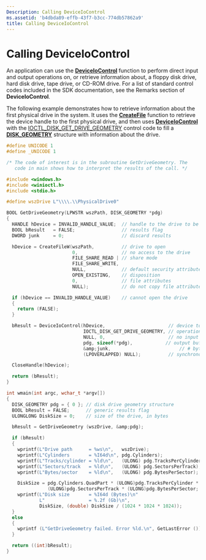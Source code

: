 ```yaml
---
Description: Calling DeviceIoControl
ms.assetid: 'b4dbda89-effb-43f7-b3cc-774db57862a9'
title: Calling DeviceIoControl
---
```


# Calling DeviceIoControl

An application can use the [**DeviceIoControl**](deviceiocontrol.md) function to perform direct input and output operations on, or retrieve information about, a floppy disk drive, hard disk drive, tape drive, or CD-ROM drive. For a list of standard control codes included in the SDK documentation, see the Remarks section of **DeviceIoControl**.

The following example demonstrates how to retrieve information about the first physical drive in the system. It uses the [**CreateFile**](https://msdn.microsoft.com/library/windows/desktop/aa363858) function to retrieve the device handle to the first physical drive, and then uses [**DeviceIoControl**](deviceiocontrol.md) with the [IOCTL\_DISK\_GET\_DRIVE\_GEOMETRY](https://msdn.microsoft.com/library/windows/desktop/aa365169) control code to fill a [**DISK\_GEOMETRY**](https://msdn.microsoft.com/library/windows/desktop/aa363972) structure with information about the drive.


```C++
#define UNICODE 1
#define _UNICODE 1

/* The code of interest is in the subroutine GetDriveGeometry. The 
   code in main shows how to interpret the results of the call. */

#include <windows.h>
#include <winioctl.h>
#include <stdio.h>

#define wszDrive L"\\\\.\\PhysicalDrive0"

BOOL GetDriveGeometry(LPWSTR wszPath, DISK_GEOMETRY *pdg)
{
  HANDLE hDevice = INVALID_HANDLE_VALUE;  // handle to the drive to be examined 
  BOOL bResult   = FALSE;                 // results flag
  DWORD junk     = 0;                     // discard results

  hDevice = CreateFileW(wszPath,          // drive to open
                        0,                // no access to the drive
                        FILE_SHARE_READ | // share mode
                        FILE_SHARE_WRITE, 
                        NULL,             // default security attributes
                        OPEN_EXISTING,    // disposition
                        0,                // file attributes
                        NULL);            // do not copy file attributes

  if (hDevice == INVALID_HANDLE_VALUE)    // cannot open the drive
  {
    return (FALSE);
  }

  bResult = DeviceIoControl(hDevice,                       // device to be queried
                            IOCTL_DISK_GET_DRIVE_GEOMETRY, // operation to perform
                            NULL, 0,                       // no input buffer
                            pdg, sizeof(*pdg),            // output buffer
                            &amp;junk,                         // # bytes returned
                            (LPOVERLAPPED) NULL);          // synchronous I/O

  CloseHandle(hDevice);

  return (bResult);
}

int wmain(int argc, wchar_t *argv[])
{
  DISK_GEOMETRY pdg = { 0 }; // disk drive geometry structure
  BOOL bResult = FALSE;      // generic results flag
  ULONGLONG DiskSize = 0;    // size of the drive, in bytes

  bResult = GetDriveGeometry (wszDrive, &amp;pdg);

  if (bResult) 
  {
    wprintf(L"Drive path      = %ws\n",   wszDrive);
    wprintf(L"Cylinders       = %I64d\n", pdg.Cylinders);
    wprintf(L"Tracks/cylinder = %ld\n",   (ULONG) pdg.TracksPerCylinder);
    wprintf(L"Sectors/track   = %ld\n",   (ULONG) pdg.SectorsPerTrack);
    wprintf(L"Bytes/sector    = %ld\n",   (ULONG) pdg.BytesPerSector);

    DiskSize = pdg.Cylinders.QuadPart * (ULONG)pdg.TracksPerCylinder *
               (ULONG)pdg.SectorsPerTrack * (ULONG)pdg.BytesPerSector;
    wprintf(L"Disk size       = %I64d (Bytes)\n"
            L"                = %.2f (Gb)\n", 
            DiskSize, (double) DiskSize / (1024 * 1024 * 1024));
  } 
  else 
  {
    wprintf (L"GetDriveGeometry failed. Error %ld.\n", GetLastError ());
  }

  return ((int)bResult);
}
```



 

 



